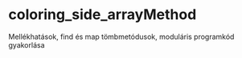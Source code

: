 # coloring_side_arrayMethod
Mellékhatások, find és map tömbmetódusok, moduláris programkód gyakorlása
